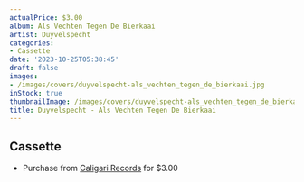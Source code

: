 ```yaml
---
actualPrice: $3.00
album: Als Vechten Tegen De Bierkaai
artist: Duyvelspecht
categories:
- Cassette
date: '2023-10-25T05:38:45'
draft: false
images:
- /images/covers/duyvelspecht-als_vechten_tegen_de_bierkaai.jpg
inStock: true
thumbnailImage: /images/covers/duyvelspecht-als_vechten_tegen_de_bierkaai-thumb.jpg
title: Duyvelspecht - Als Vechten Tegen De Bierkaai
---
```


## Cassette
* Purchase from [Caligari Records](https://caligarirecords.storenvy.com/products/24439344-duyvelspecht-als-vechten-tegen-de-bierkaai) for $3.00
